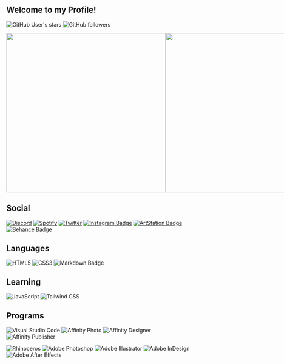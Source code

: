 <!-- &labelColor=2e343e&color=%23CD0952&style=for-the-badge -->

## Welcome to my Profile!
![GitHub User's stars](https://img.shields.io/github/stars/CorellanStoma?affiliations=COLLABORATOR&labelColor=2e343e&color=%23CD0952&style=for-the-badge)
![GitHub followers](https://img.shields.io/github/followers/CorellanStoma?labelColor=2e343e&color=%23CD0952&style=for-the-badge)


<div align="left">
  <div style="display: flex; align-items: flex-start;">
<!-- Readme Typing SVG by DenverCoder1 - https://github.com/DenverCoder1/readme-typing-svg -->
    <a href="https://discord.com/users/288362986991648778">
      <img width=420vw align=top src="https://corellanstoma-readme-typing.herokuapp.com?size=20&duration=4000&color=CD0952&background=FFFFFF00&center=true&vCenter=true&lines=Hello+there!;Welcome+to+my+profile!"/>
    </a>
  <br><br/>
<!-- Lanyard Profile Readme by cnrad - https://github.com/cnrad/lanyard-profile-readme -->
    <a href="https://discord.com/users/288362986991648778">
      <img width=420vw align=top src="https://lanyard-profile-readme.vercel.app/api/288362986991648778?theme=dark&bg=2E343E"/>
    </a>
  <br><br/>
<!-- GitHub Readme Stats by anuraghazra & developStorm - https://github.com/developStorm/github-readme-stats (GitHub Stats Card) -->
    <a href="https://github.com/CreArts-Community">
      <img width=420vw align=top src="https://corellanstoma-github-readme-stats.vercel.app/api?username=CorellanStoma&custom_title=My Stats&show_icons=true&hide_border=true&bg_color=2E343E&title_color=CD0952&text_color=C0C6DB&icon_color=CD0952&border_radius=12&role=OWNER,COLLABORATOR"/>
    </a>
  <br><br/>
<!-- GitHub Readme Stats by anuraghazra & developStorm - https://github.com/developStorm/github-readme-stats (GitHub Languages) -->
    <a href="https://github.com/CreArts-Community">
      <img width=420vw align=top src="https://corellanstoma-github-readme-stats.vercel.app/api/top-langs/?username=CorellanStoma&custom_title=Used Languages&card_width=420vw&layout=compact&hide_border=true&bg_color=2E343E&title_color=CD0952&text_color=C0C6DB&border_radius=12&langs_count=8&role=OWNER,COLLABORATOR"/>
    </a>
  <br><br/>
<!-- GitHub Readme Stats by anuraghazra - https://github.com/anuraghazra/github-readme-stats (Wakatime Stats Card) -->
    <a href="https://wakatime.com/@CorellanStoma">
      <img width=420vw align=top src="https://corellanstoma-github-readme-stats.vercel.app/api/wakatime?username=CorellanStoma&hide_border=true&bg_color=2E343E&title_color=CD0952&text_color=C0C6DB&border_radius=12&langs_count=6&layout=compact&custom_title=Coding Time"/>
    </a>
  <br><br/>
<!-- GitHub Readme Stats by anuraghazra - https://github.com/anuraghazra/github-readme-stats (Extra Pins) -->
    <a href="https://github.com/CreArts-Community/CreArts-Discord">
      <img width=420vw align=top src="https://corellanstoma-github-readme-stats.vercel.app/api/pin/?username=CorellanStoma&repo=CreArts-Discord&hide_border=true&bg_color=2E343E&title_color=CD0952&text_color=C0C6DB&border_radius=12"/>
    </a>
  <br><br/>
<!-- GitHub Readme Stats by anuraghazra - https://github.com/anuraghazra/github-readme-stats (Extra Pins) -->
    <a href="https://github.com/CreArts-Community/Friends-Grid">
      <img width=420vw align=top src="https://corellanstoma-github-readme-stats.vercel.app/api/pin/?username=CorellanStoma&repo=Friends-Grid&hide_border=true&bg_color=2E343E&title_color=CD0952&text_color=C0C6DB&border_radius=12"/>
    </a>
  <br><br/>
<!-- GitHub Readme Stats by anuraghazra - https://github.com/anuraghazra/github-readme-stats (Extra Pins) -->
    <a href="https://github.com/CreArts-Community/Context-Icons">
      <img width=420vw align=top src="https://corellanstoma-github-readme-stats.vercel.app/api/pin/?username=CorellanStoma&repo=Context-Icons&hide_border=true&bg_color=2E343E&title_color=CD0952&text_color=C0C6DB&border_radius=12"/>
    </a>
  <br><br/>
<!-- GitHub Readme Stats by anuraghazra - https://github.com/anuraghazra/github-readme-stats (Extra Pins) -->
    <a href="https://github.com/CreArts-Community/Settings-Icons">
      <img width=420vw align=top src="https://corellanstoma-github-readme-stats.vercel.app/api/pin/?username=CorellanStoma&repo=Settings-Icons&hide_border=true&bg_color=2E343E&title_color=CD0952&text_color=C0C6DB&border_radius=12"/>
    </a>
  <br><br/>
<!-- Github Readme Streak Stats DenverCoder1 - https://github.com/DenverCoder1/github-readme-streak-stats -->
    <a href="https://github.com/CorellanStoma">
      <img width=420vw align=top src="https://corellanstoma-streak-stats.herokuapp.com/?user=CorellanStoma&hide_border=true&background=2E343E&stroke=393e48&ring=CD0952&fire=CD0952&currStreakNum=C0C6DB&sideNums=C0C6DB&currStreakLabel=CD0952&sideLabels=C0C6DB&dates=586069"/>
    </a>
  <br><br/>
<!-- Readme Typing SVG by DenverCoder1 - https://github.com/DenverCoder1/readme-typing-svg -->
    <a href="https://github.com/CorellanStoma">
      <img width=420vw align=top src="https://corellanstoma-readme-typing.herokuapp.com?size=20&duration=4000&color=CD0952&background=FFFFFF00&center=true&vCenter=true&lines=Good+Design...;is+innovative;makes+a+product+useful;is+aesthetic;makes+a+product+understandable;is+unobtrusive;is+honest;is+long-lasting;is+thorough+down+to+the+last+detail;is+environmentally+friendly;is+as+little+design+as+possible"/>
    </a>
  </div>
</div>

## Social
[![Discord](https://img.shields.io/badge/Discord-5865F2?logo=discord&logoColor=fff&style=for-the-badge)](https://discord.com/users/288362986991648778)
[![Spotify](https://img.shields.io/badge/Spotify-1DB954?logo=spotify&logoColor=fff&style=for-the-badge)](https://open.spotify.com/user/corellanstoma?si=b57709cb894f4473)
[![Twitter](https://img.shields.io/badge/Twitter-1DA1F2?logo=twitter&logoColor=fff&style=for-the-badge)](https://twitter.com/CorellanStoma)
[![Instagram Badge](https://img.shields.io/badge/Instagram-E4405F?logo=instagram&logoColor=fff&style=for-the-badge)](https://www.instagram.com/danielklingel.design)
[![ArtStation Badge](https://img.shields.io/badge/ArtStation-13AFF0?logo=artstation&logoColor=fff&style=for-the-badge)](https://www.artstation.com/danielklingeldesign)
[![Behance Badge](https://img.shields.io/badge/Behance-1769FF?logo=behance&logoColor=fff&style=for-the-badge)](https://www.behance.net/danielklingeldesign)

## Languages
![HTML5](https://img.shields.io/badge/HTML5-E34F26?logo=html5&logoColor=fff&style=for-the-badge)
![CSS3](https://img.shields.io/badge/CSS3-1572B6?logo=css3&logoColor=fff&style=for-the-badge)
![Markdown Badge](https://img.shields.io/badge/Markdown-000?logo=markdown&logoColor=fff&style=for-the-badge)

## Learning
![JavaScript](https://img.shields.io/badge/JavaScript-F7DF1E?logo=javascript&logoColor=000&style=for-the-badge)
![Tailwind CSS](https://img.shields.io/badge/Tailwind%20CSS-06B6D4?logo=tailwindcss&logoColor=fff&style=for-the-badge)

## Programs
![Visual Studio Code](https://img.shields.io/badge/Visual%20Studio%20Code-007ACC?logo=visualstudiocode&logoColor=fff&style=for-the-badge)
![Affinity Photo](https://img.shields.io/badge/Affinity%20Photo-7E4DD2?logo=affinityphoto&logoColor=fff&style=for-the-badge)
![Affinity Designer](https://img.shields.io/badge/Affinity%20Designer-1B72BE?logo=affinitydesigner&logoColor=fff&style=for-the-badge)
![Affinity Publisher](https://img.shields.io/badge/Affinity%20Publisher-C9284D?logo=affinitypublisher&logoColor=fff&style=for-the-badge)

![Rhinoceros](https://img.shields.io/badge/Rhinoceros-801010?logo=rhinoceros&logoColor=fff&style=for-the-badge)
![Adobe Photoshop](https://img.shields.io/badge/Adobe%20Photoshop-31A8FF?logo=adobephotoshop&logoColor=fff&style=for-the-badge)
![Adobe Illustrator](https://img.shields.io/badge/Adobe%20Illustrator-FF9A00?logo=adobeillustrator&logoColor=fff&style=for-the-badge)
![Adobe InDesign](https://img.shields.io/badge/Adobe%20InDesign-F36?logo=adobeindesign&logoColor=fff&style=for-the-badge)
![Adobe After Effects](https://img.shields.io/badge/Adobe%20After%20Effects-99F?logo=adobeaftereffects&logoColor=fff&style=for-the-badge)
